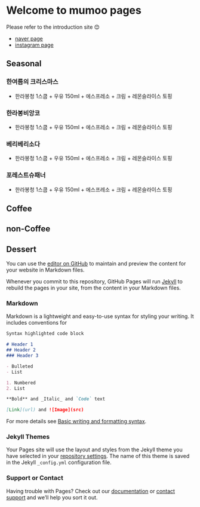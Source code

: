 # Welcome to mumoo pages
Please refer to the introduction site 😊
  - [naver page](http://naver.me/5RciOpRI)
  - [instagram page](https://www.instagram.com/cafemumoo)
  
## Seasonal
### 한여름의 크리스마스
- 한라봉청 1스쿱 + 우유 150ml + 에스프레소 + 크림 + 레몬슬라이스 토핑
### 한라봉비앙코
- 한라봉청 1스쿱 + 우유 150ml + 에스프레소 + 크림 + 레몬슬라이스 토핑
### 베리베리소다
- 한라봉청 1스쿱 + 우유 150ml + 에스프레소 + 크림 + 레몬슬라이스 토핑
### 포레스트슈패너
- 한라봉청 1스쿱 + 우유 150ml + 에스프레소 + 크림 + 레몬슬라이스 토핑
## Coffee
## non-Coffee
## Dessert
You can use the [editor on GitHub](https://github.com/seosasee/seosasee/edit/gh-pages/index.md) to maintain and preview the content for your website in Markdown files.

Whenever you commit to this repository, GitHub Pages will run [Jekyll](https://jekyllrb.com/) to rebuild the pages in your site, from the content in your Markdown files.

### Markdown

Markdown is a lightweight and easy-to-use syntax for styling your writing. It includes conventions for

```markdown
Syntax highlighted code block

# Header 1
## Header 2
### Header 3

- Bulleted
- List

1. Numbered
2. List

**Bold** and _Italic_ and `Code` text

[Link](url) and ![Image](src)
```

For more details see [Basic writing and formatting syntax](https://docs.github.com/en/github/writing-on-github/getting-started-with-writing-and-formatting-on-github/basic-writing-and-formatting-syntax).

### Jekyll Themes

Your Pages site will use the layout and styles from the Jekyll theme you have selected in your [repository settings](https://github.com/seosasee/seosasee/settings/pages). The name of this theme is saved in the Jekyll `_config.yml` configuration file.

### Support or Contact

Having trouble with Pages? Check out our [documentation](https://docs.github.com/categories/github-pages-basics/) or [contact support](https://support.github.com/contact) and we’ll help you sort it out.
